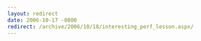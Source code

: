 ```yaml
---
layout: redirect
date: 2006-10-17 -0800
redirect: /archive/2006/10/18/interesting_perf_lesson.aspx/
---
```

